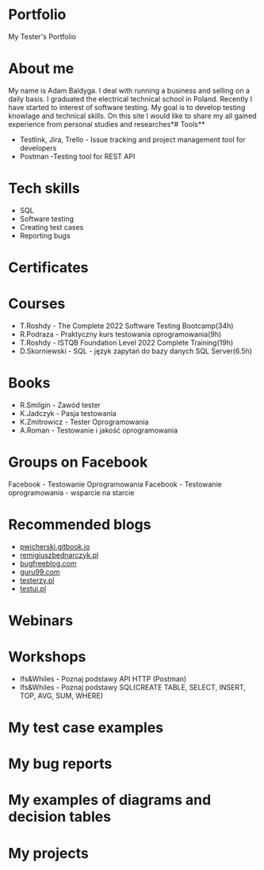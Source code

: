 # Portfolio
My Tester's Portfolio
# About me
My name is Adam Baldyga. I deal with running a business and selling on a daily basis. I graduated  the electrical technical school in Poland. Recently I have started to interest of software testing. My goal is to develop testing knowlage and technical skills. On this site I would like to share my all gained experience from personal studies and researches*# Tools**
 * Testlink, Jira, Trello - Issue tracking and project management tool for developers
 * Postman -Testing tool for REST API

# Tech skills
* SQL
* Software testing
* Creating test cases
* Reporting bugs

# Certificates
# Courses
 * T.Roshdy - The Complete 2022 Software Testing Bootcamp(34h)
 * R.Podraza - Praktyczny kurs testowania oprogramowania(9h)
 * T.Roshdy - ISTQB Foundation Level 2022 Complete Training(19h)
 * D.Skorniewski - SQL - język zapytań do bazy danych SQL Server(6.5h)
# Books
 * R.Smilgin - Zawód tester
 * K.Jadczyk - Pasja testowania
 * K.Zmitrowicz - Tester Oprogramowania
 * A.Roman - Testowanie i jakość oprogramowania 
# Groups on Facebook
Facebook - Testowanie Oprogramowania
Facebook - Testowanie oprogramowania - wsparcie na starcie 
# Recommended blogs
 * [pwicherski.gitbook.io](https://pwicherski.gitbook.io/testowanie-oprogramowania/)
 * [remigiuszbednarczyk.pl](https://remigiuszbednarczyk.pl/)
 * [bugfreeblog.com](https://bugfreeblog.com/)
 * [guru99.com](https://www.guru99.com/)
 * [testerzy.pl](https://testerzy.pl/)
 * [testuj.pl](https://testuj.pl/blog/)

# Webinars
# Workshops
 * Ifs&Whiles - Poznaj podstawy API HTTP (Postman)
 * Ifs&Whiles - Poznaj podstawy SQL(CREATE TABLE, SELECT, INSERT, TOP, AVG, SUM, WHERE)
# My test case examples
# My bug reports
# My examples of diagrams and decision tables
# My projects
